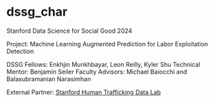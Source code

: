 # dssg_char
Stanford Data Science for Social Good 2024

Project: Machine Learning Augmented Prediction for Labor Exploitation Detection

DSSG Fellows: Enkhjin Munkhbayar, Leon Reilly, Kyler Shu
Technical Mentor: Benjamin Seiler
Faculty Advisors: Michael Baiocchi and Balasubramanian Narasimhan

External Partner: [Stanford Human Trafficking Data Lab](https://htdatalab.stanford.edu/)
